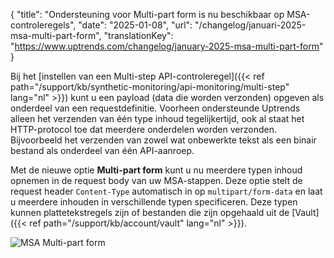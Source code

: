{
  "title": "Ondersteuning voor Multi-part form is nu beschikbaar op MSA-controleregels",
  "date": "2025-01-08",
  "url": "/changelog/januari-2025-msa-multi-part-form",
  "translationKey": "https://www.uptrends.com/changelog/january-2025-msa-multi-part-form"
}

Bij het [instellen van een Multi-step API-controleregel]({{< ref path="/support/kb/synthetic-monitoring/api-monitoring/multi-step" lang="nl" >}}) kunt u een payload (data die worden verzonden) opgeven als onderdeel van een requestdefinitie. Voorheen ondersteunde Uptrends alleen het verzenden van één type inhoud tegelijkertijd, ook al staat het HTTP-protocol toe dat meerdere onderdelen worden verzonden. Bijvoorbeeld het verzenden van zowel wat onbewerkte tekst als een binair bestand als onderdeel van één API-aanroep.

Met de nieuwe optie **Multi-part form** kunt u nu meerdere typen inhoud opnemen in de request body van uw MSA-stappen. Deze optie stelt de request header `Content-Type` automatisch in op `multipart/form-data` en laat u meerdere inhouden in verschillende typen specificeren. Deze typen kunnen plattetekstregels zijn of bestanden die zijn opgehaald uit de [Vault]({{< ref path="/support/kb/account/vault" lang="nl" >}}).

![MSA Multi-part form](/img/content/scr-multi-part-form-msa.min.png)